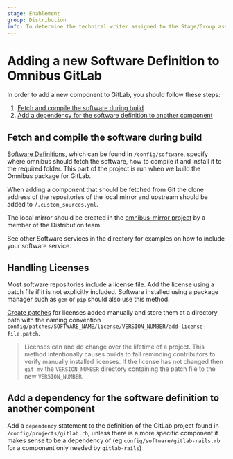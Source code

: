 ```yaml
---
stage: Enablement
group: Distribution
info: To determine the technical writer assigned to the Stage/Group associated with this page, see https://about.gitlab.com/handbook/engineering/ux/technical-writing/#designated-technical-writers
---
```


# Adding a new Software Definition to Omnibus GitLab

In order to add a new component to GitLab, you should follow these steps:

1. [Fetch and compile the software during build](#fetch-and-compile-the-software-during-build)
1. [Add a dependency for the software definition to another component](#add-a-dependency-for-the-software-definition-to-another-component)

## Fetch and compile the software during build

[Software Definitions](../architecture/index.md#software-definitions), which
can be found in `/config/software`, specify where omnibus should fetch the
software, how to compile it and install it to the required folder. This part of
the project is run when we build the Omnibus package for GitLab.

When adding a component that should be fetched from Git the clone address of the
repositories of the local mirror and upstream should be added to
`/.custom_sources.yml`.

The local mirror should be created in the [omnibus-mirror project](omnibus-mirror.md) by a member of the Distribution team.

See other Software services in the directory for examples on how to include your
software service.

## Handling Licenses

Most software repositories include a license file. Add the license using a patch
file if it is not explicitly included. Software installed using a package manager
such as `gem` or `pip` should also use this method.

[Create patches](creating-patches.md) for licenses added manually and store them
at a directory path with the naming convention
`config/patches/SOFTWARE_NAME/license/VERSION_NUMBER/add-license-file.patch`.

> Licenses can and do change over the lifetime of a project. This method
> intentionally causes builds to fail reminding contributors to verify manually
> installed licenses. If the license has not changed then `git mv` the `VERSION_NUMBER`
> directory containing the patch file to the new `VERSION_NUMBER`.

## Add a dependency for the software definition to another component

Add a `dependency` statement to the definition of the GitLab project found in
`/config/projects/gitlab.rb`, unless there is a more specific component it makes
sense to be a dependency of (eg `config/software/gitlab-rails.rb` for a
component only needed by `gitlab-rails`)
